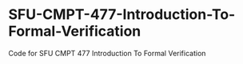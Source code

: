 # SFU-CMPT-477-Introduction-To-Formal-Verification
Code for SFU CMPT 477 Introduction To Formal Verification
